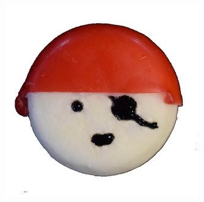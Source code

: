 <br>
<p align="center">
  <a href="https://burrrata.ch/website">
    <img src="static/img/favicon.ico">  
  </a>
</p>
<br>
